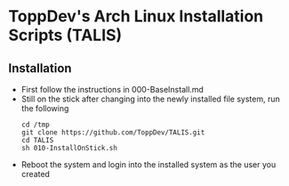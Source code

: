 # ToppDev's Arch Linux Installation Scripts (TALIS)

## Installation

- First follow the instructions in 000-BaseInstall.md
- Still on the stick after changing into the newly installed file system, run the following
    ```
    cd /tmp
    git clone https://github.com/ToppDev/TALIS.git
    cd TALIS
    sh 010-InstallOnStick.sh
    ```
- Reboot the system and login into the installed system as the user you created